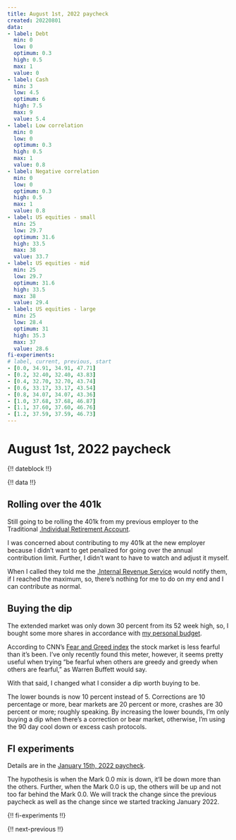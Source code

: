 ```yaml
---
title: August 1st, 2022 paycheck
created: 20220801
data:
- label: Debt
  min: 0
  low: 0
  optimum: 0.3
  high: 0.5
  max: 1
  value: 0
- label: Cash
  min: 3
  low: 4.5
  optimum: 6
  high: 7.5
  max: 9
  value: 5.4
- label: Low correlation
  min: 0
  low: 0
  optimum: 0.3
  high: 0.5
  max: 1
  value: 0.8
- label: Negative correlation
  min: 0
  low: 0
  optimum: 0.3
  high: 0.5
  max: 1
  value: 0.8
- label: US equities - small
  min: 25
  low: 29.7
  optimum: 31.6
  high: 33.5
  max: 38
  value: 33.7
- label: US equities - mid
  min: 25
  low: 29.7
  optimum: 31.6
  high: 33.5
  max: 38
  value: 29.4
- label: US equities - large
  min: 25
  low: 28.4
  optimum: 31
  high: 35.3
  max: 37
  value: 28.6
fi-experiments:
# label, current, previous, start
- [0.0, 34.91, 34.91, 47.71]
- [0.2, 32.40, 32.40, 43.83]
- [0.4, 32.70, 32.70, 43.74]
- [0.6, 33.17, 33.17, 43.54]
- [0.8, 34.07, 34.07, 43.36]
- [1.0, 37.68, 37.68, 46.87]
- [1.1, 37.60, 37.60, 46.76]
- [1.2, 37.59, 37.59, 46.73]
---
```


# August 1st, 2022 paycheck

{!! dateblock !!}

{!! data !!}







## Rolling over the 401k

Still going to be rolling the 401k from my previous employer to the Traditional [.Individual Retirement Account](IRA).

I was concerned about contributing to my 401k at the new employer because I didn’t want to get penalized for going over the annual contribution limit. Further, I didn’t want to have to watch and adjust it myself.

When I called they told me the [.Internal Revenue Service](IRS) would notify them, if I reached the maximum, so, there’s nothing for me to do on my end and I can contribute as normal.

## Buying the dip

The extended market was only down 30 percent from its 52 week high, so, I bought some more shares in accordance with [my personal budget](/experiences/finances/personal-budget/#spending-savings).

According to CNN’s [Fear and Greed index](https://www.cnn.com/markets/fear-and-greed) the stock market is less fearful than it’s been. I’ve only recently found this meter, however, it seems pretty useful when trying “be fearful when others are greedy and greedy when others are fearful,” as Warren Buffett would say.

With that said, I changed what I consider a dip worth buying to be.

The lower bounds is now 10 percent instead of 5. Corrections are 10 percentage or more, bear markets are 20 percent or more, crashes are 30 percent or more; roughly speaking. By increasing the lower bounds, I’m only buying a dip when there’s a correction or bear market, otherwise, I’m using the 90 day cool down or excess cash protocols. 

## FI experiments

Details are in the [January 15th, 2022 paycheck](https://joshbruce.com/finances/building-wealth-paycheck-to-paycheck/20220115/#fi-experiments).

The hypothesis is when the Mark 0.0 mix is down, it‘ll be down more than the others. Further, when the Mark 0.0 is up, the others will be up and not too far behind the Mark 0.0. We will track the change since the previous paycheck as well as the change since we started tracking January 2022.

{!! fi-experiments !!}

{!! next-previous !!}
